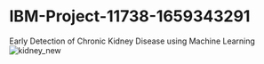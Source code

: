 # IBM-Project-11738-1659343291
Early Detection of Chronic Kidney Disease using Machine Learning
![kidney_new](https://user-images.githubusercontent.com/111628522/202889993-92f3eee7-83e2-46a8-b32a-ff39b8b2aca7.jpg)
